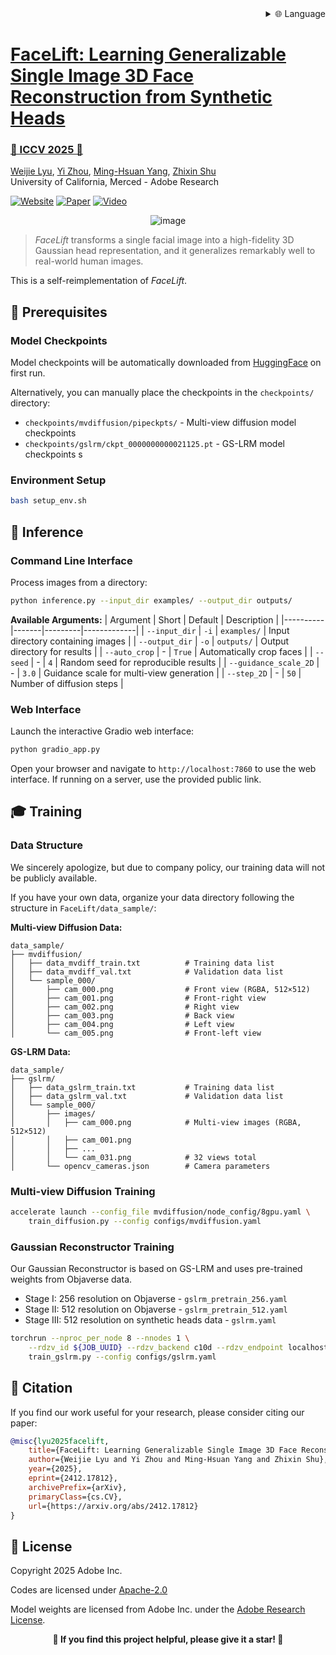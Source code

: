 
<div align="right">
  <details>
    <summary >🌐 Language</summary>
    <div>
      <div align="center">
        <a href="https://openaitx.github.io/view.html?user=weijielyu&project=FaceLift&lang=en">English</a>
        | <a href="https://openaitx.github.io/view.html?user=weijielyu&project=FaceLift&lang=zh-CN">简体中文</a>
        | <a href="https://openaitx.github.io/view.html?user=weijielyu&project=FaceLift&lang=zh-TW">繁體中文</a>
        | <a href="https://openaitx.github.io/view.html?user=weijielyu&project=FaceLift&lang=ja">日本語</a>
        | <a href="https://openaitx.github.io/view.html?user=weijielyu&project=FaceLift&lang=ko">한국어</a>
        | <a href="https://openaitx.github.io/view.html?user=weijielyu&project=FaceLift&lang=hi">हिन्दी</a>
        | <a href="https://openaitx.github.io/view.html?user=weijielyu&project=FaceLift&lang=th">ไทย</a>
        | <a href="https://openaitx.github.io/view.html?user=weijielyu&project=FaceLift&lang=fr">Français</a>
        | <a href="https://openaitx.github.io/view.html?user=weijielyu&project=FaceLift&lang=de">Deutsch</a>
        | <a href="https://openaitx.github.io/view.html?user=weijielyu&project=FaceLift&lang=es">Español</a>
        | <a href="https://openaitx.github.io/view.html?user=weijielyu&project=FaceLift&lang=it">Italiano</a>
        | <a href="https://openaitx.github.io/view.html?user=weijielyu&project=FaceLift&lang=ru">Русский</a>
        | <a href="https://openaitx.github.io/view.html?user=weijielyu&project=FaceLift&lang=pt">Português</a>
        | <a href="https://openaitx.github.io/view.html?user=weijielyu&project=FaceLift&lang=nl">Nederlands</a>
        | <a href="https://openaitx.github.io/view.html?user=weijielyu&project=FaceLift&lang=pl">Polski</a>
        | <a href="https://openaitx.github.io/view.html?user=weijielyu&project=FaceLift&lang=ar">العربية</a>
        | <a href="https://openaitx.github.io/view.html?user=weijielyu&project=FaceLift&lang=fa">فارسی</a>
        | <a href="https://openaitx.github.io/view.html?user=weijielyu&project=FaceLift&lang=tr">Türkçe</a>
        | <a href="https://openaitx.github.io/view.html?user=weijielyu&project=FaceLift&lang=vi">Tiếng Việt</a>
        | <a href="https://openaitx.github.io/view.html?user=weijielyu&project=FaceLift&lang=id">Bahasa Indonesia</a>
        | <a href="https://openaitx.github.io/view.html?user=weijielyu&project=FaceLift&lang=as">অসমীয়া</
      </div>
    </div>
  </details>
</div>

# FaceLift: Learning Generalizable Single Image 3D Face Reconstruction from Synthetic Heads

### 🌺 ICCV 2025 🌺

[Weijie Lyu](https://weijielyu.github.io/), [Yi Zhou](https://zhouyisjtu.github.io/), [Ming-Hsuan Yang](https://faculty.ucmerced.edu/mhyang/), [Zhixin Shu](https://zhixinshu.github.io/)  
University of California, Merced - Adobe Research

[![Website](https://img.shields.io/badge/Website-FaceLift?logo=googlechrome&logoColor=hsl(204%2C%2086%25%2C%2053%25)&label=FaceLift&labelColor=%23f5f5dc&color=hsl(204%2C%2086%25%2C%2053%25))](https://weijielyu.github.io/FaceLift)
[![Paper](https://img.shields.io/badge/Paper-arXiv?logo=arxiv&logoColor=%23B31B1B&label=arXiv&labelColor=%23f5f5dc&color=%23B31B1B)](https://arxiv.org/abs/2412.17812)
[![Video](https://img.shields.io/badge/Video-YouTube?logo=youtube&logoColor=%23FF0000&label=YouTube&labelColor=%23f5f5dc&color=%23FF0000)](https://youtu.be/lf0Gck9UOcU)

<div align='center'>
<img alt="image" src='media/teaser.png'>
</div>

> *FaceLift* transforms a single facial image into a high-fidelity 3D Gaussian head representation, and it generalizes remarkably well to real-world human images.

This is a self-reimplementation of *FaceLift*.

## 🔧 Prerequisites

### Model Checkpoints

Model checkpoints will be automatically downloaded from [HuggingFace](https://huggingface.co/wlyu/OpenFaceLift) on first run.

Alternatively, you can manually place the checkpoints in the `checkpoints/` directory:
- `checkpoints/mvdiffusion/pipeckpts/` - Multi-view diffusion model checkpoints
- `checkpoints/gslrm/ckpt_0000000000021125.pt` - GS-LRM model checkpoints
s
### Environment Setup

```bash
bash setup_env.sh
```

## 🚀 Inference

### Command Line Interface

Process images from a directory:

```bash
python inference.py --input_dir examples/ --output_dir outputs/
```

**Available Arguments:**
| Argument | Short | Default | Description |
|----------|-------|---------|-------------|
| `--input_dir` | `-i` | `examples/` | Input directory containing images |
| `--output_dir` | `-o` | `outputs/` | Output directory for results |
| `--auto_crop` | - | `True` | Automatically crop faces |
| `--seed` | - | `4` | Random seed for reproducible results |
| `--guidance_scale_2D` | - | `3.0` | Guidance scale for multi-view generation |
| `--step_2D` | - | `50` | Number of diffusion steps |

### Web Interface

Launch the interactive Gradio web interface:

```bash
python gradio_app.py
```

Open your browser and navigate to `http://localhost:7860` to use the web interface. If running on a server, use the provided public link.

## 🎓 Training

### Data Structure

We sincerely apologize, but due to company policy, our training data will not be publicly available.

If you have your own data, organize your data directory following the structure in `FaceLift/data_sample/`:

**Multi-view Diffusion Data:**
```
data_sample/
├── mvdiffusion/
│   ├── data_mvdiff_train.txt          # Training data list
│   ├── data_mvdiff_val.txt            # Validation data list
│   └── sample_000/
│       ├── cam_000.png                # Front view (RGBA, 512×512)
│       ├── cam_001.png                # Front-right view
│       ├── cam_002.png                # Right view
│       ├── cam_003.png                # Back view
│       ├── cam_004.png                # Left view
│       └── cam_005.png                # Front-left view
```

**GS-LRM Data:**
```
data_sample/
├── gslrm/
│   ├── data_gslrm_train.txt           # Training data list
│   ├── data_gslrm_val.txt             # Validation data list
│   └── sample_000/
│       ├── images/
│       │   ├── cam_000.png            # Multi-view images (RGBA, 512×512)
│       │   ├── cam_001.png
│       │   ├── ...
│       │   └── cam_031.png            # 32 views total
│       └── opencv_cameras.json        # Camera parameters
```

### Multi-view Diffusion Training

```bash
accelerate launch --config_file mvdiffusion/node_config/8gpu.yaml \
    train_diffusion.py --config configs/mvdiffusion.yaml
```

### Gaussian Reconstructor Training

Our Gaussian Reconstructor is based on GS-LRM and uses pre-trained weights from Objaverse data.

- Stage I: 256 resolution on Objaverse - `gslrm_pretrain_256.yaml`
- Stage II: 512 resolution on Objaverse - `gslrm_pretrain_512.yaml`
- Stage III: 512 resolution on synthetic heads data - `gslrm.yaml`

```bash
torchrun --nproc_per_node 8 --nnodes 1 \
    --rdzv_id ${JOB_UUID} --rdzv_backend c10d --rdzv_endpoint localhost:29500 \
    train_gslrm.py --config configs/gslrm.yaml
```

## 📝 Citation

If you find our work useful for your research, please consider citing our paper:

```bibtex
@misc{lyu2025facelift,
    title={FaceLift: Learning Generalizable Single Image 3D Face Reconstruction from Synthetic Heads}, 
    author={Weijie Lyu and Yi Zhou and Ming-Hsuan Yang and Zhixin Shu},
    year={2025},
    eprint={2412.17812},
    archivePrefix={arXiv},
    primaryClass={cs.CV},
    url={https://arxiv.org/abs/2412.17812}
}
```

## 📄 License

Copyright 2025 Adobe Inc.

Codes are licensed under [Apache-2.0](http://www.apache.org/licenses/LICENSE-2.0) 

Model weights are licensed from Adobe Inc. under the [Adobe Research License](Adobe%20Research%20License%20v1.2.txt).

<div align="center">

**🌟 If you find this project helpful, please give it a star! 🌟**

</div>
